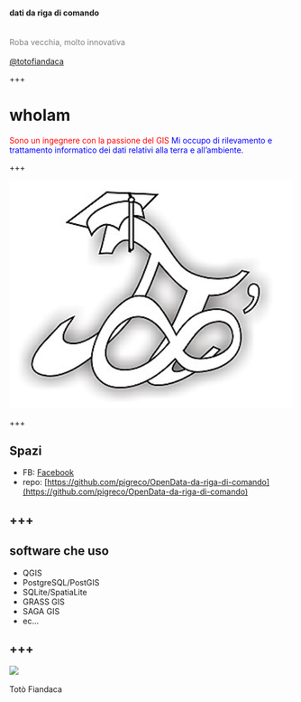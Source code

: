 #### dati da riga di comando
<br>
<span style="color:gray">Roba vecchia, molto innovativa</span>
<br>
<span style="color:gray"></span>
<br>
<span style="color:gray"><a href="https://twitter.com/totofiandaca?lang=it" target="_blank">@totofiandaca</a></span>

+++

# whoIam

<span style="color:red">Sono un ingegnere con la passione del GIS</span>
<span style="color:blue">Mi occupo di rilevamento e trattamento informatico
dei dati relativi alla terra e all’ambiente.</span>

+++

![](https://github.com/pigreco/test_ppd/blob/master/logo.png)

+++

## Spazi

- FB: [Facebook](https://www.facebook.com/pigreco314)
- repo: [https://github.com/pigreco/OpenData-da-riga-di-comando](https://github.com/pigreco/OpenData-da-riga-di-comando)

+++
---
## software che uso

- QGIS
- PostgreSQL/PostGIS
- SQLite/SpatiaLite
- GRASS GIS
- SAGA GIS
- ec...

+++
---
![](http://www.omgubuntu.co.uk/wp-content/uploads/2017/05/Ubuntu-on-the-Windows-Store.jpg)


Totò Fiandaca


